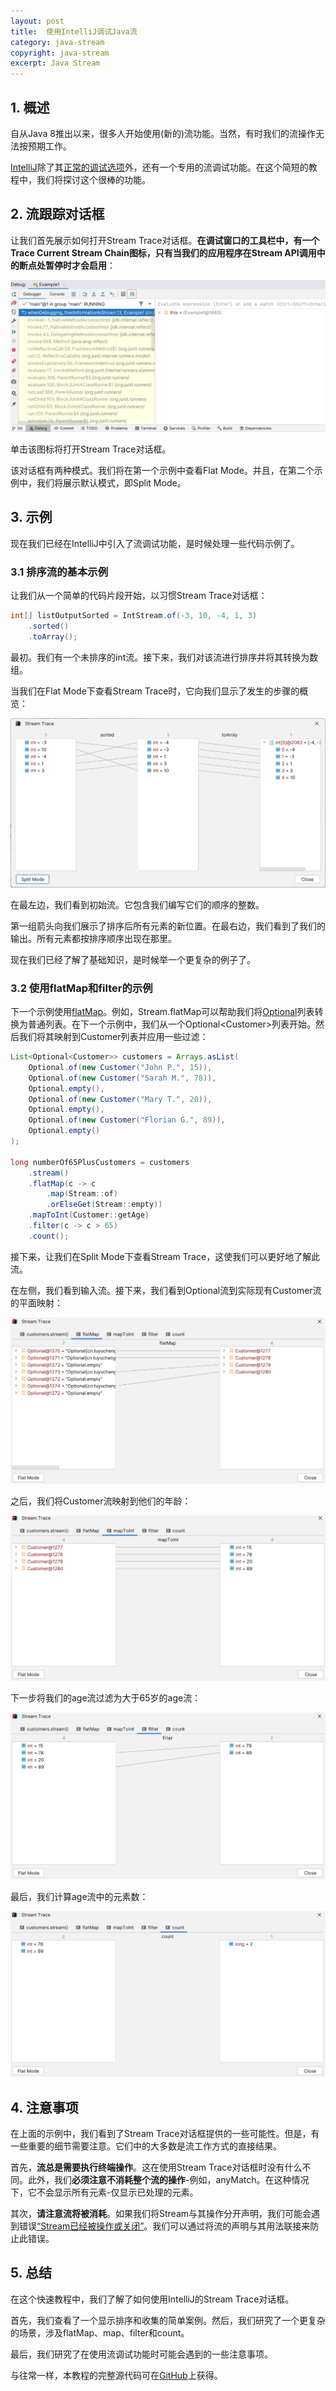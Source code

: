 ```yaml
---
layout: post
title:  使用IntelliJ调试Java流
category: java-stream
copyright: java-stream
excerpt: Java Stream
---
```


## 1. 概述

自从Java 8推出以来，很多人开始使用(新的)流功能。当然，有时我们的流操作无法按预期工作。

[IntelliJ](https://www.baeldung.com/intellij-basics)除了其[正常的调试选项](https://www.baeldung.com/intellij-debugging-tricks)外，还有一个专用的流调试功能。在这个简短的教程中，我们将探讨这个很棒的功能。

## 2. 流跟踪对话框

让我们首先展示如何打开Stream Trace对话框。**在调试窗口的工具栏中，有一个Trace Current Stream Chain图标，只有当我们的应用程序在Stream API调用中的断点处暂停时才会启用**：

![](/assets/images/2023/javastream/intellijdebuggingjavastreams01.png)

单击该图标将打开Stream Trace对话框。

该对话框有两种模式。我们将在第一个示例中查看Flat Mode。并且，在第二个示例中，我们将展示默认模式，即Split Mode。

## 3. 示例

现在我们已经在IntelliJ中引入了流调试功能，是时候处理一些代码示例了。

### 3.1 排序流的基本示例

让我们从一个简单的代码片段开始，以习惯Stream Trace对话框：

```java
int[] listOutputSorted = IntStream.of(-3, 10, -4, 1, 3)
    .sorted()
    .toArray();
```

最初。我们有一个未排序的int流。接下来，我们对该流进行排序并将其转换为数组。

当我们在Flat Mode下查看Stream Trace时，它向我们显示了发生的步骤的概览：

![](/assets/images/2023/javastream/intellijdebuggingjavastreams02.png)

在最左边，我们看到初始流。它包含我们编写它们的顺序的整数。

第一组箭头向我们展示了排序后所有元素的新位置。在最右边，我们看到了我们的输出。所有元素都按排序顺序出现在那里。

现在我们已经了解了基础知识，是时候举一个更复杂的例子了。

### 3.2 使用flatMap和filter的示例

下一个示例使用[flatMap](https://www.baeldung.com/java-difference-map-and-flatmap)。例如，Stream.flatMap可以帮助我们将[Optional](https://www.baeldung.com/java-optional)列表转换为普通列表。在下一个示例中，我们从一个Optional<Customer\>列表开始。然后我们将其映射到Customer列表并应用一些过滤：

```java
List<Optional<Customer>> customers = Arrays.asList(
    Optional.of(new Customer("John P.", 15)),
    Optional.of(new Customer("Sarah M.", 78)),
    Optional.empty(),
    Optional.of(new Customer("Mary T.", 20)),
    Optional.empty(),
    Optional.of(new Customer("Florian G.", 89)),
    Optional.empty()
);

long numberOf65PlusCustomers = customers
    .stream()
    .flatMap(c -> c
        .map(Stream::of)
        .orElseGet(Stream::empty))
    .mapToInt(Customer::getAge)
    .filter(c -> c > 65)
    .count();
```

接下来，让我们在Split Mode下查看Stream Trace，这使我们可以更好地了解此流。

在左侧，我们看到输入流。接下来，我们看到Optional<Consumer/>流到实际现有Customer流的平面映射：

![](/assets/images/2023/javastream/intellijdebuggingjavastreams03.png)

之后，我们将Customer流映射到他们的年龄：

![](/assets/images/2023/javastream/intellijdebuggingjavastreams04.png)

下一步将我们的age流过滤为大于65岁的age流：

![](/assets/images/2023/javastream/intellijdebuggingjavastreams05.png)

最后，我们计算age流中的元素数：

![](/assets/images/2023/javastream/intellijdebuggingjavastreams06.png)

## 4. 注意事项

在上面的示例中，我们看到了Stream Trace对话框提供的一些可能性。但是，有一些重要的细节需要注意。它们中的大多数是流工作方式的直接结果。

首先，**流总是需要执行终端操作**。这在使用Stream Trace对话框时没有什么不同。此外，我们**必须注意不消耗整个流的操作**-例如，anyMatch。在这种情况下，它不会显示所有元素-仅显示已处理的元素。

其次，**请注意流将被消耗**。如果我们将Stream与其操作分开声明，我们可能会遇到错误[“Stream已经被操作或关闭”](https://www.baeldung.com/java-stream-operated-upon-or-closed-exception)。我们可以通过将流的声明与其用法联接来防止此错误。

## 5. 总结

在这个快速教程中，我们了解了如何使用IntelliJ的Stream Trace对话框。

首先，我们查看了一个显示排序和收集的简单案例。然后，我们研究了一个更复杂的场景，涉及flatMap、map、filter和count。

最后，我们研究了在使用流调试功能时可能会遇到的一些注意事项。

与往常一样，本教程的完整源代码可在[GitHub](https://github.com/tuyucheng7/taketoday-tutorial4j/tree/master/java-core-modules/java-streams-3)上获得。
